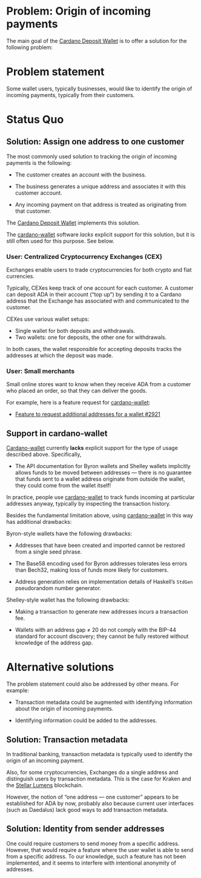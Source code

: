 # Problem: Origin of incoming payments

The main goal of the [Cardano Deposit Wallet][cdw] is to offer a solution for the following problem:

# Problem statement

Some wallet users, typically businesses, would like to identify the origin of incoming payments, typically from their customers.

  [cdw]: https://github.com/cardano-foundation/cardano-deposit-wallet
  [cardano-wallet]: https://github.com/cardano-foundation/cardano-wallet

# Status Quo

## Solution: Assign one address to one customer

The most commonly used solution to tracking the origin of incoming payments is the following:

- The customer creates an account with the business.

- The business generates a unique address and associates it with this customer account.

- Any incoming payment on that address is treated as originating from that customer.

The [Cardano Deposit Wallet][cdw] implements this solution.

The [cardano-wallet][] software *lacks* explicit support for this solution, but it is still often used for this purpose. See below.

### User: Centralized Cryptocurrency Exchanges (CEX)

Exchanges enable users to trade cryptocurrencies for both crypto and fiat currencies.

Typically, CEXes keep track of one account for each customer. A customer can deposit ADA in their account (“top up”) by sending it to a Cardano address that the Exchange has associated with and communicated to the customer.

CEXes use various wallet setups:

- Single wallet for both deposits and withdrawals.
- Two wallets: one for deposits, the other one for withdrawals.

In both cases, the wallet responsible for accepting deposits tracks the addresses at which the deposit was made.

### User: Small merchants

Small online stores want to know when they receive ADA from a customer who placed an order, so that they can deliver the goods.

For example, here is a feature request for [cardano-wallet][]:

* [Feature to request additional addresses for a wallet #2921](https://github.com/cardano-foundation/cardano-wallet/issues/2921)

## Support in cardano-wallet

[Cardano-wallet][] currently **lacks** explicit support for the type of usage described above. Specifically,

- The API documentation for Byron wallets and Shelley wallets implicitly allows funds to be moved between addresses — there is no guarantee that funds sent to a wallet address originate from outside the wallet, they could come from the wallet itself!

In practice, people use [cardano-wallet][] to track  funds incoming at particular addresses anyway, typically by inspecting the transaction history.

Besides the fundamental limitation above, using [cardano-wallet][] in this way has additional drawbacks:

Byron-style wallets have the following drawbacks:

- Addresses that have been created and imported cannot be restored from a single seed phrase.

* The Base58 encoding used for Byron addresses tolerates less errors than Bech32, making loss of funds more likely for customers.

* Address generation relies on implementation details of Haskell’s `StdGen` pseudorandom number generator.

Shelley-style wallet has the following drawbacks:

- Making a transaction to generate new addresses incurs a transaction fee.

- Wallets with an address gap ≠ 20 do not comply with the BIP-44 standard for account discovery; they cannot be fully restored without knowledge of the address gap.

# Alternative solutions

The problem statement could also be addressed by other means. For example:

- Transaction metadata could be augmented with identifying information about the origin of incoming payments.

- Identifying information could be added to the addresses.

## Solution: Transaction metadata

In traditional banking, transaction metadata is typically used to identify the origin of an incoming payment.

Also, for some cryptocurrencies, Exchanges do a single address and distinguish users by transaction metadata. This is the case for Kraken and the [Stellar Lumens](https://en.wikipedia.org/wiki/Stellar_\(payment_network\)) blockchain.

However, the notion of “one address — one customer” appears to be established for ADA by now, probably also because current user interfaces (such as Daedalus) lack good ways to add transaction metadata.

## Solution: Identity from sender addresses

One could require customers to send money from a specific address. However, that would require a feature where the user wallet is able to send from a specific address. To our knowledge, such a feature has not been implemented, and it seems to interfere with intentional anonymity of addresses.
